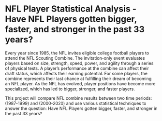 # NFL Player Statistical Analysis - Have NFL Players gotten bigger, faster, and stronger in the past 33 years?

Every year since 1985, the NFL invites eligible college football players to attend the NFL Scouting Combine. The invitation-only event evaluates players based on size, strength, speed, power, and agility through a series of physical tests. 
A player’s performance at the combine can affect their draft status, which affects their earning potential. For some players, the combine represents their last chance at fulfilling their dream of becoming an NFL player. 
As the NFL has evolved, player positions have become more specialized, which has led to bigger, stronger, and faster players.

This project will compare NFL combine results between two time periods: (1987-1999) and (2000-2020) and use various statistical techniques to answer the question: Have NFL Players gotten bigger, faster, and stronger in the past 33 years?

